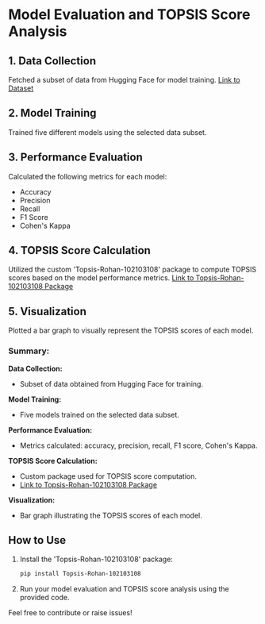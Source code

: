 # Model Evaluation and TOPSIS Score Analysis

## 1. Data Collection
Fetched a subset of data from Hugging Face for model training.
[Link to Dataset](https://huggingface.co/datasets/nuvocare/WikiMedical_sentence_similarity/viewer/default/train)

## 2. Model Training
Trained five different models using the selected data subset.

## 3. Performance Evaluation
Calculated the following metrics for each model:
- Accuracy
- Precision
- Recall
- F1 Score
- Cohen's Kappa

## 4. TOPSIS Score Calculation
Utilized the custom 'Topsis-Rohan-102103108' package to compute TOPSIS scores based on the model performance metrics.
[Link to Topsis-Rohan-102103108 Package](https://pypi.org/project/Topsis-Rohan-102103108/)

## 5. Visualization
Plotted a bar graph to visually represent the TOPSIS scores of each model.

### Summary:
**Data Collection:**
- Subset of data obtained from Hugging Face for training.

**Model Training:**
- Five models trained on the selected data subset.

**Performance Evaluation:**
- Metrics calculated: accuracy, precision, recall, F1 score, Cohen's Kappa.

**TOPSIS Score Calculation:**
- Custom package used for TOPSIS score computation.
- [Link to Topsis-Rohan-102103108 Package](https://pypi.org/project/Topsis-Rohan-102103108/)

**Visualization:**
- Bar graph illustrating the TOPSIS scores of each model.

## How to Use
1. Install the 'Topsis-Rohan-102103108' package:
    ```bash
    pip install Topsis-Rohan-102103108
    ```

2. Run your model evaluation and TOPSIS score analysis using the provided code.

Feel free to contribute or raise issues!
